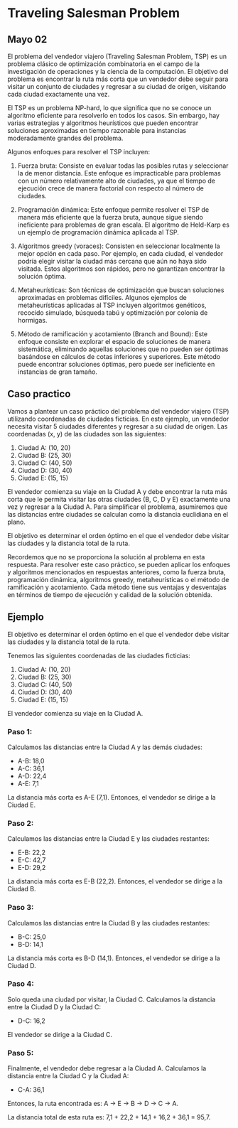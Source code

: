 # Traveling Salesman Problem
## Mayo 02

El problema del vendedor viajero (Traveling Salesman Problem, TSP) es un problema clásico de optimización combinatoria en el campo de la investigación de operaciones y la ciencia de la computación. El objetivo del problema es encontrar la ruta más corta que un vendedor debe seguir para visitar un conjunto de ciudades y regresar a su ciudad de origen, visitando cada ciudad exactamente una vez.

El TSP es un problema NP-hard, lo que significa que no se conoce un algoritmo eficiente para resolverlo en todos los casos. Sin embargo, hay varias estrategias y algoritmos heurísticos que pueden encontrar soluciones aproximadas en tiempo razonable para instancias moderadamente grandes del problema.

Algunos enfoques para resolver el TSP incluyen:

1. Fuerza bruta: Consiste en evaluar todas las posibles rutas y seleccionar la de menor distancia. Este enfoque es impracticable para problemas con un número relativamente alto de ciudades, ya que el tiempo de ejecución crece de manera factorial con respecto al número de ciudades.

2. Programación dinámica: Este enfoque permite resolver el TSP de manera más eficiente que la fuerza bruta, aunque sigue siendo ineficiente para problemas de gran escala. El algoritmo de Held-Karp es un ejemplo de programación dinámica aplicada al TSP.

3. Algoritmos greedy (voraces): Consisten en seleccionar localmente la mejor opción en cada paso. Por ejemplo, en cada ciudad, el vendedor podría elegir visitar la ciudad más cercana que aún no haya sido visitada. Estos algoritmos son rápidos, pero no garantizan encontrar la solución óptima.

4. Metaheurísticas: Son técnicas de optimización que buscan soluciones aproximadas en problemas difíciles. Algunos ejemplos de metaheurísticas aplicadas al TSP incluyen algoritmos genéticos, recocido simulado, búsqueda tabú y optimización por colonia de hormigas.

5. Método de ramificación y acotamiento (Branch and Bound): Este enfoque consiste en explorar el espacio de soluciones de manera sistemática, eliminando aquellas soluciones que no pueden ser óptimas basándose en cálculos de cotas inferiores y superiores. Este método puede encontrar soluciones óptimas, pero puede ser ineficiente en instancias de gran tamaño.

## Caso practico 

Vamos a plantear un caso práctico del problema del vendedor viajero (TSP) utilizando coordenadas de ciudades ficticias. En este ejemplo, un vendedor necesita visitar 5 ciudades diferentes y regresar a su ciudad de origen. Las coordenadas (x, y) de las ciudades son las siguientes:

1. Ciudad A: (10, 20)
2. Ciudad B: (25, 30)
3. Ciudad C: (40, 50)
4. Ciudad D: (30, 40)
5. Ciudad E: (15, 15)

El vendedor comienza su viaje en la Ciudad A y debe encontrar la ruta más corta que le permita visitar las otras ciudades (B, C, D y E) exactamente una vez y regresar a la Ciudad A. Para simplificar el problema, asumiremos que las distancias entre ciudades se calculan como la distancia euclidiana en el plano.

El objetivo es determinar el orden óptimo en el que el vendedor debe visitar las ciudades y la distancia total de la ruta.

Recordemos que no se proporciona la solución al problema en esta respuesta. Para resolver este caso práctico, se pueden aplicar los enfoques y algoritmos mencionados en respuestas anteriores, como la fuerza bruta, programación dinámica, algoritmos greedy, metaheurísticas o el método de ramificación y acotamiento. Cada método tiene sus ventajas y desventajas en términos de tiempo de ejecución y calidad de la solución obtenida.

## Ejemplo

El objetivo es determinar el orden óptimo en el que el vendedor debe visitar las ciudades y la distancia total de la ruta. 

Tenemos las siguientes coordenadas de las ciudades ficticias:
1. Ciudad A: (10, 20)
2. Ciudad B: (25, 30)
3. Ciudad C: (40, 50)
4. Ciudad D: (30, 40)
5. Ciudad E: (15, 15)

El vendedor comienza su viaje en la Ciudad A.

### Paso 1:
Calculamos las distancias entre la Ciudad A y las demás ciudades:
- A-B: 18,0
- A-C: 36,1
- A-D: 22,4
- A-E: 7,1

La distancia más corta es A-E (7,1). Entonces, el vendedor se dirige a la Ciudad E.

### Paso 2:
Calculamos las distancias entre la Ciudad E y las ciudades restantes:
- E-B: 22,2
- E-C: 42,7
- E-D: 29,2

La distancia más corta es E-B (22,2). Entonces, el vendedor se dirige a la Ciudad B.

### Paso 3:
Calculamos las distancias entre la Ciudad B y las ciudades restantes:
- B-C: 25,0
- B-D: 14,1

La distancia más corta es B-D (14,1). Entonces, el vendedor se dirige a la Ciudad D.

### Paso 4:
Solo queda una ciudad por visitar, la Ciudad C. Calculamos la distancia entre la Ciudad D y la Ciudad C:
- D-C: 16,2

El vendedor se dirige a la Ciudad C.

### Paso 5:
Finalmente, el vendedor debe regresar a la Ciudad A. Calculamos la distancia entre la Ciudad C y la Ciudad A:
- C-A: 36,1

Entonces, la ruta encontrada es: A -> E -> B -> D -> C -> A.

La distancia total de esta ruta es: 7,1 + 22,2 + 14,1 + 16,2 + 36,1 = 95,7.



